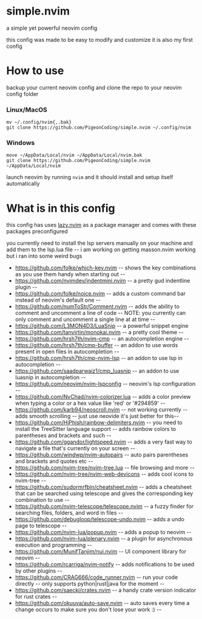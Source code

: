 # simple.nvim 
 a simple yet powerful neovim config

 this config was made to be easy to modify and customize 
 it is also my first config

 # How to use
backup your current neovim config and clone the repo to your neovim config folder
### Linux/MacOS

```
mv ~/.config/nvim{,.bak}
git clone https://github.com/PigeonCoding/simple.nvim ~/.config/nvim
```
### Windows
```
move ~/AppData/Local/nvim ~/AppData/Local/nvim.bak
git clone https://github.com/PigeonCoding/simple.nvim ~/AppData/Local/nvim
```
launch neovim by running `nvim` and it should install and setup itself automatically

# What is in this config
this config has uses [lazy.nvim](https://github.com/folke/lazy.nvim) as a package manager and comes with these packages preconfigured

you currently need to install the lsp servers manually on your machine and add them to the lsp.lua file -- i am working on getting masson.nvim working but i ran into some weird bugs

- https://github.com/folke/which-key.nvim -- shows the key combinations as you use them handy when starting out --
- https://github.com/nvimdev/indentmini.nvim  -- a pretty gud indentline plugin --
- https://github.com/folke/noice.nvim -- adds a custom command bar instead of neovim's default one --
- https://github.com/numToStr/Comment.nvim -- adds the ability to comment and uncomment a line of code -- NOTE: you currently can only comment and uncomment a single line at at time --
- https://github.com/L3MON4D3/LuaSnip -- a powerful snippet engine
- https://github.com/tanvirtin/monokai.nvim -- a pretty cool theme --
- https://github.com/hrsh7th/nvim-cmp -- an autocompletion engine --
- https://github.com/hrsh7th/cmp-buffer -- an addon to use words present in open files in autocompletion --
- https://github.com/hrsh7th/cmp-nvim-lsp -- an addon to use lsp in autocompletion --
- https://github.com/saadparwaiz1/cmp_luasnip -- an addon to use luasnip in autocompletion --
- https://github.com/neovim/nvim-lspconfig -- neovim's lsp configuration --
- https://github.com/NvChad/nvim-colorizer.lua -- adds a color preview when typing a color or a hex value like 'red' or '#294859' --
- https://github.com/karb94/neoscroll.nvim -- not working currently -- adds smooth scrolling -- just use neovide it's just better for this--
- https://github.com/HiPhish/rainbow-delimiters.nvim -- you need to install the TreeSitter language support -- adds rainbow colors to parentheses and brackets and such --
- https://github.com/ggandor/lightspeed.nvim -- adds a very fast way to navigate a file that's currently on your screen --
- https://github.com/windwp/nvim-autopairs -- auto pairs parentheses and brackets and quotes etc --
- https://github.com/nvim-tree/nvim-tree.lua -- file browsing and more --
- https://github.com/nvim-tree/nvim-web-devicons -- adds cool icons to nvim-tree --
- https://github.com/sudormrfbin/cheatsheet.nvim -- adds a cheatsheet that can be searched using telescope and gives the corresponding key combination to use -- 
- https://github.com/nvim-telescope/telescope.nvim -- a fuzzy finder for searching files, folders, and word in files --
- https://github.com/debugloop/telescope-undo.nvim -- adds a undo page to telescope --
- https://github.com/nvim-lua/popup.nvim -- adds a popup to neovim --
- https://github.com/nvim-lua/plenary.nvim -- a plugin for asynchronous execution and programming --
- https://github.com/MunifTanjim/nui.nvim -- UI component library for neovim --
- https://github.com/rcarriga/nvim-notify -- adds notifications to be used by other plugins -- 
- https://github.com/CRAG666/code_runner.nvim -- run your code directly -- only supports python|rust|java for the moment --
- https://github.com/saecki/crates.nvim -- a handy crate version indicator for rust crates --
- https://github.com/okuuva/auto-save.nvim -- auto saves every time a change occurs to make sure you don't lose your work :) --

